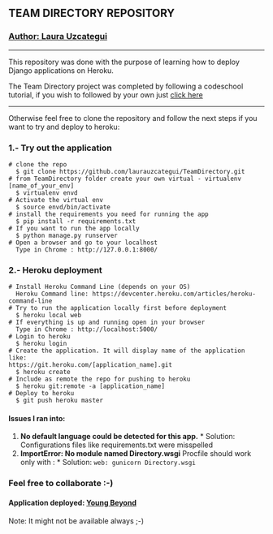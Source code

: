 ## TEAM DIRECTORY REPOSITORY

### [Author: Laura Uzcategui](www.github.com/laurauzcategui)

**************

This repository was done with the purpose of learning how to deploy Django applications on Heroku.

The Team Directory project was completed by following a codeschool tutorial, if you wish to followed by your own just [click here](https://www.codeschool.com/screencasts/build-a-team-directory-app-with-django)
*******

Otherwise feel free to clone the repository and follow the next steps if you want to try and deploy to heroku:

### 1.- Try out the application
```
# clone the repo
  $ git clone https://github.com/laurauzcategui/TeamDirectory.git
# from TeamDirectory folder create your own virtual - virtualenv [name_of_your_env]
  $ virtualenv envd
# Activate the virtual env
  $ source envd/bin/activate
# install the requirements you need for running the app
  $ pip install -r requirements.txt
# If you want to run the app locally
  $ python manage.py runserver
# Open a browser and go to your localhost  
  Type in Chrome : http://127.0.0.1:8000/
```
### 2.- Heroku deployment
```
# Install Heroku Command Line (depends on your OS)
  Heroku Command line: https://devcenter.heroku.com/articles/heroku-command-line
# Try to run the application locally first before deployment
  $ heroku local web
# If everything is up and running open in your browser
  Type in Chrome : http://localhost:5000/
# Login to heroku
  $ heroku login
# Create the application. It will display name of the application like:
https://git.heroku.com/[application_name].git
  $ heroku create
# Include as remote the repo for pushing to heroku
  $ heroku git:remote -a [application_name]
# Deploy to heroku
  $ git push heroku master
```
#### Issues I ran into:
  1. **No default language could be detected for this app.**
    * Solution: Configurations files like requirements.txt were misspelled
  2. **ImportError: No module named Directory.wsgi** Procfile should work only with :
    * Solution:
    ```
    web: gunicorn Directory.wsgi
    ```

### Feel free to collaborate :-)

#### Application deployed: [Young Beyond](https://young-beyond-42225.herokuapp.com/)
Note: It might not be available always ;-)
